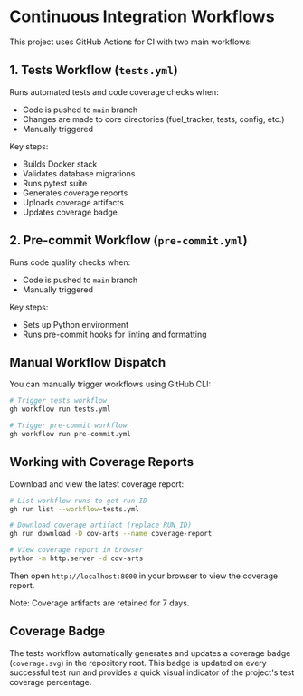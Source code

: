# Continuous Integration Workflows

This project uses GitHub Actions for CI with two main workflows:

## 1. Tests Workflow (`tests.yml`)

Runs automated tests and code coverage checks when:

- Code is pushed to `main` branch
- Changes are made to core directories (fuel_tracker, tests, config, etc.)
- Manually triggered

Key steps:

- Builds Docker stack
- Validates database migrations
- Runs pytest suite
- Generates coverage reports
- Uploads coverage artifacts
- Updates coverage badge

## 2. Pre-commit Workflow (`pre-commit.yml`)

Runs code quality checks when:

- Code is pushed to `main` branch
- Manually triggered

Key steps:

- Sets up Python environment
- Runs pre-commit hooks for linting and formatting

## Manual Workflow Dispatch

You can manually trigger workflows using GitHub CLI:

```bash
# Trigger tests workflow
gh workflow run tests.yml

# Trigger pre-commit workflow
gh workflow run pre-commit.yml
```

## Working with Coverage Reports

Download and view the latest coverage report:

```bash
# List workflow runs to get run ID
gh run list --workflow=tests.yml

# Download coverage artifact (replace RUN_ID)
gh run download -D cov-arts --name coverage-report

# View coverage report in browser
python -m http.server -d cov-arts
```

Then open `http://localhost:8000` in your browser to view the coverage report.

Note: Coverage artifacts are retained for 7 days.

## Coverage Badge

The tests workflow automatically generates and updates a coverage badge
(`coverage.svg`) in the repository root. This badge is updated on every
successful test run and provides a quick visual indicator of the project's
test coverage percentage.
